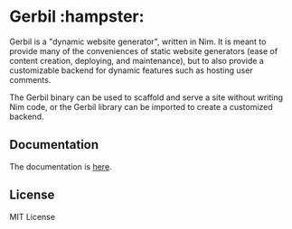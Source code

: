 # Gerbil :hampster:

Gerbil is a "dynamic website generator", written in Nim. It is meant to provide
many of the conveniences of static website generators (ease of content creation,
deploying, and maintenance), but to also provide a customizable backend for
dynamic features such as hosting user comments.

The Gerbil binary can be used to scaffold and serve a site without writing Nim
code, or the Gerbil library can be imported to create a customized backend.

## Documentation

The documentation is [here](https://getgerbil.com).

## License

MIT License
